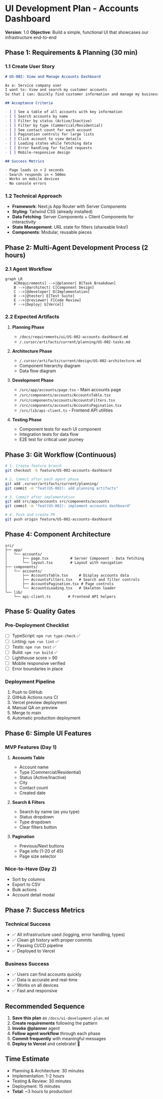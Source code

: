 # UI Development Plan - Accounts Dashboard

**Version**: 1.0
**Objective**: Build a simple, functional UI that showcases our infrastructure end-to-end

## Phase 1: Requirements & Planning (30 min)

### 1.1 Create User Story

```markdown
# US-002: View and Manage Accounts Dashboard

As a: Service company user
I want to: View and search my customer accounts
So that I can: Quickly find customer information and manage my business

## Acceptance Criteria

- [ ] See a table of all accounts with key information
- [ ] Search accounts by name
- [ ] Filter by status (Active/Inactive)
- [ ] Filter by type (Commercial/Residential)
- [ ] See contact count for each account
- [ ] Pagination controls for large lists
- [ ] Click account to view details
- [ ] Loading states while fetching data
- [ ] Error handling for failed requests
- [ ] Mobile-responsive design

## Success Metrics

- Page loads in < 2 seconds
- Search responds in < 500ms
- Works on mobile devices
- No console errors
```

### 1.2 Technical Approach

- **Framework**: Next.js App Router with Server Components
- **Styling**: Tailwind CSS (already installed)
- **Data Fetching**: Server Components + Client Components for interactivity
- **State Management**: URL state for filters (shareable links!)
- **Components**: Modular, reusable pieces

## Phase 2: Multi-Agent Development Process (2 hours)

### 2.1 Agent Workflow

```mermaid
graph LR
    A[Requirements] -->|@planner| B[Task Breakdown]
    B -->|@architect| C[Component Design]
    C -->|@developer| D[Implementation]
    D -->|@tester| E[Test Suite]
    E -->|@reviewer| F[Code Review]
    F -->|Deploy| G[Vercel]
```

### 2.2 Expected Artifacts

1. **Planning Phase**
   - `/docs/requirements/ui/US-002-accounts-dashboard.md`
   - `/.cursor/artifacts/current/planning/US-002-tasks.md`

2. **Architecture Phase**
   - `/.cursor/artifacts/current/design/US-002-architecture.md`
   - Component hierarchy diagram
   - Data flow diagram

3. **Development Phase**
   - `/src/app/accounts/page.tsx` - Main accounts page
   - `/src/components/accounts/AccountsTable.tsx`
   - `/src/components/accounts/AccountsFilters.tsx`
   - `/src/components/accounts/AccountsPagination.tsx`
   - `/src/lib/api-client.ts` - Frontend API utilities

4. **Testing Phase**
   - Component tests for each UI component
   - Integration tests for data flow
   - E2E test for critical user journey

## Phase 3: Git Workflow (Continuous)

```bash
# 1. Create feature branch
git checkout -b feature/US-002-accounts-dashboard

# 2. Commit after each agent phase
git add .cursor/artifacts/current/planning/
git commit -m "feat(US-002): add planning artifacts"

# 3. Commit after implementation
git add src/app/accounts src/components/accounts
git commit -m "feat(US-002): implement accounts dashboard"

# 4. Push and create PR
git push origin feature/US-002-accounts-dashboard
```

## Phase 4: Component Architecture

```
src/
├── app/
│   └── accounts/
│       ├── page.tsx          # Server Component - Data fetching
│       └── layout.tsx        # Layout with navigation
├── components/
│   └── accounts/
│       ├── AccountsTable.tsx     # Display accounts data
│       ├── AccountsFilters.tsx   # Search and filter controls
│       ├── AccountsPagination.tsx # Page controls
│       └── AccountsLoading.tsx   # Skeleton loader
└── lib/
    └── api-client.ts        # Frontend API helpers
```

## Phase 5: Quality Gates

### Pre-Deployment Checklist

- [ ] TypeScript: `npm run type-check` ✅
- [ ] Linting: `npm run lint` ✅
- [ ] Tests: `npm run test` ✅
- [ ] Build: `npm run build` ✅
- [ ] Lighthouse score > 90
- [ ] Mobile responsive verified
- [ ] Error boundaries in place

### Deployment Pipeline

1. Push to GitHub
2. GitHub Actions runs CI
3. Vercel preview deployment
4. Manual QA on preview
5. Merge to main
6. Automatic production deployment

## Phase 6: Simple UI Features

### MVP Features (Day 1)

1. **Accounts Table**
   - Account name
   - Type (Commercial/Residential)
   - Status (Active/Inactive)
   - City
   - Contact count
   - Created date

2. **Search & Filters**
   - Search by name (as you type)
   - Status dropdown
   - Type dropdown
   - Clear filters button

3. **Pagination**
   - Previous/Next buttons
   - Page info (1-20 of 45)
   - Page size selector

### Nice-to-Have (Day 2)

- Sort by columns
- Export to CSV
- Bulk actions
- Account detail modal

## Phase 7: Success Metrics

### Technical Success

- ✅ All infrastructure used (logging, error handling, types)
- ✅ Clean git history with proper commits
- ✅ Passing CI/CD pipeline
- ✅ Deployed to Vercel

### Business Success

- ✅ Users can find accounts quickly
- ✅ Data is accurate and real-time
- ✅ Works on all devices
- ✅ Fast and responsive

## Recommended Sequence

1. **Save this plan** as `/docs/ui-development-plan.md`
2. **Create requirements** following the pattern
3. **Invoke @planner** agent
4. **Follow agent workflow** through each phase
5. **Commit frequently** with meaningful messages
6. **Deploy to Vercel** and celebrate! 🎉

## Time Estimate

- Planning & Architecture: 30 minutes
- Implementation: 1-2 hours
- Testing & Review: 30 minutes
- Deployment: 15 minutes
- **Total**: ~3 hours to production!
